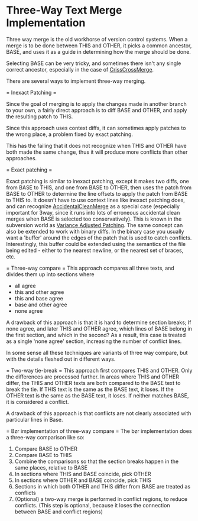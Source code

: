 # Three-Way Text Merge Implementation

Three way merge is the old workhorse of version control systems. When a merge is to be done between THIS and OTHER, it picks a common ancestor, BASE, and uses it as a guide in determining how the merge should be done.

Selecting BASE can be very tricky, and sometimes there isn't any single correct ancestor, especially in the case of [CrissCrossMerge](CrissCrossMerge.md).

There are several ways to implement three-way merging.

= Inexact Patching =

Since the goal of merging is to apply the changes made in another branch to your own, a fairly direct approach is to diff BASE and OTHER, and apply the resulting patch to THIS.

Since this approach uses context diffs, it can sometimes apply patches to the wrong place, a problem fixed by exact patching.

This has the failing that it does not recognize when THIS and OTHER have both made the same change, thus it will produce more conflicts than other approaches.

= Exact patching =

Exact patching is similar to inexact patching, except it makes two diffs, one from BASE to THIS, and one from BASE to OTHER, then uses the patch from BASE to OTHER to determine the line offsets to apply the patch from BASE to THIS to. It doesn't have to use context lines like inexact patching does, and can recognize [AccidentalCleanMerge](AccidentalCleanMerge.md) as a special case (especially important for 3way, since it runs into lots of erroneous accidental clean merges when BASE is selected too conservatively).  This is known in the subversion world as [Variance Adjusted Patching](http://subversion.tigris.org/variance-adjusted-patching.html).  The same concept can also be extended to work with binary diffs.  In the binary case you usually want a 'buffer' around the edges of the patch that is used to catch conflicts.  Interestingly, this buffer could be extended using the semantics of the file being edited - either to the nearest newline, or the nearest set of braces, etc.

= Three-way compare =
This approach compares all three texts, and divides them up into sections where

 * all agree
 * this and other agree
 * this and base agree
 * base and other agree
 * none agree

A drawback of this approach is that it is hard to determine section breaks;  If none agree, and later THIS and OTHER agree, which lines of BASE belong in the first section, and which in the second?  As a result, this case is treated as a single 'none agree' section, increasing the number of conflict lines.

In some sense all these techniques are variants of three way compare, but with the details fleshed out in different ways.

= Two-way tie-break =
This approach first compares THIS and OTHER.  Only the differences are processed further.  In areas where THIS and OTHER differ, the THIS and OTHER texts are both compared to the BASE text to break the tie.  If THIS text is the same as the BASE text, it loses.  If the OTHER text is the same as the BASE text, it loses.  If neither matches BASE, it is considered a conflict.

A drawback of this approach is that conflicts are not clearly associated with particular lines in Base.

= Bzr implementation of three-way compare =
The bzr implementation does a three-way comparison like so:
 1. Compare BASE to OTHER
 1. Compare BASE to THIS
 1. Combine the comparisons so that the section breaks happen in the same places, relative to BASE
 1. In sections where THIS and BASE coincide, pick OTHER
 1. In sections where OTHER and BASE coincide, pick THIS
 1. Sections in which both OTHER and THIS differ from BASE are treated as conflicts
 1. (Optional) a two-way merge is performed in conflict regions, to reduce conflicts.  (This step is optional, because it loses the connection between BASE and conflict regions)
